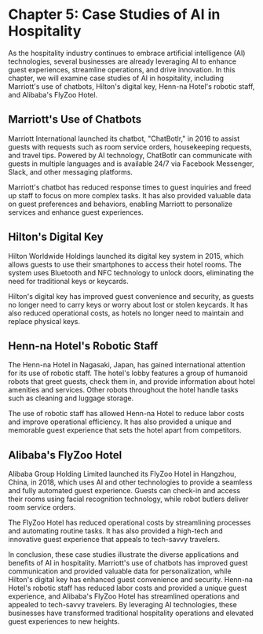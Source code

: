 Chapter 5: Case Studies of AI in Hospitality
============================================

As the hospitality industry continues to embrace artificial intelligence (AI) technologies, several businesses are already leveraging AI to enhance guest experiences, streamline operations, and drive innovation. In this chapter, we will examine case studies of AI in hospitality, including Marriott's use of chatbots, Hilton's digital key, Henn-na Hotel's robotic staff, and Alibaba's FlyZoo Hotel.

Marriott's Use of Chatbots
--------------------------

Marriott International launched its chatbot, "ChatBotlr," in 2016 to assist guests with requests such as room service orders, housekeeping requests, and travel tips. Powered by AI technology, ChatBotlr can communicate with guests in multiple languages and is available 24/7 via Facebook Messenger, Slack, and other messaging platforms.

Marriott's chatbot has reduced response times to guest inquiries and freed up staff to focus on more complex tasks. It has also provided valuable data on guest preferences and behaviors, enabling Marriott to personalize services and enhance guest experiences.

Hilton's Digital Key
--------------------

Hilton Worldwide Holdings launched its digital key system in 2015, which allows guests to use their smartphones to access their hotel rooms. The system uses Bluetooth and NFC technology to unlock doors, eliminating the need for traditional keys or keycards.

Hilton's digital key has improved guest convenience and security, as guests no longer need to carry keys or worry about lost or stolen keycards. It has also reduced operational costs, as hotels no longer need to maintain and replace physical keys.

Henn-na Hotel's Robotic Staff
-----------------------------

The Henn-na Hotel in Nagasaki, Japan, has gained international attention for its use of robotic staff. The hotel's lobby features a group of humanoid robots that greet guests, check them in, and provide information about hotel amenities and services. Other robots throughout the hotel handle tasks such as cleaning and luggage storage.

The use of robotic staff has allowed Henn-na Hotel to reduce labor costs and improve operational efficiency. It has also provided a unique and memorable guest experience that sets the hotel apart from competitors.

Alibaba's FlyZoo Hotel
----------------------

Alibaba Group Holding Limited launched its FlyZoo Hotel in Hangzhou, China, in 2018, which uses AI and other technologies to provide a seamless and fully automated guest experience. Guests can check-in and access their rooms using facial recognition technology, while robot butlers deliver room service orders.

The FlyZoo Hotel has reduced operational costs by streamlining processes and automating routine tasks. It has also provided a high-tech and innovative guest experience that appeals to tech-savvy travelers.

In conclusion, these case studies illustrate the diverse applications and benefits of AI in hospitality. Marriott's use of chatbots has improved guest communication and provided valuable data for personalization, while Hilton's digital key has enhanced guest convenience and security. Henn-na Hotel's robotic staff has reduced labor costs and provided a unique guest experience, and Alibaba's FlyZoo Hotel has streamlined operations and appealed to tech-savvy travelers. By leveraging AI technologies, these businesses have transformed traditional hospitality operations and elevated guest experiences to new heights.
